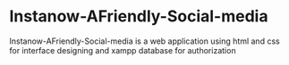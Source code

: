 # Instanow-AFriendly-Social-media
Instanow-AFriendly-Social-media is a web application using html and css for interface designing and xampp database for authorization
